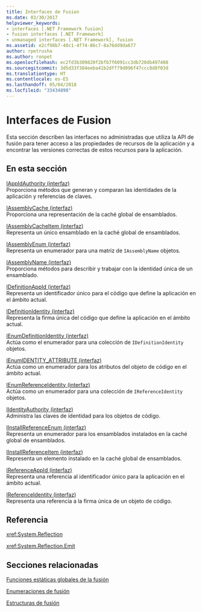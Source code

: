```yaml
---
title: Interfaces de Fusion
ms.date: 03/30/2017
helpviewer_keywords:
- interfaces [.NET Framework fusion]
- fusion interfaces [.NET Framework]
- unmanaged interfaces [.NET Framework], fusion
ms.assetid: e2cf98b7-40c1-4f74-86c7-8a76dd9da677
author: rpetrusha
ms.author: ronpet
ms.openlocfilehash: ec2fd3b309820f2bfb7f6091cc3db720db497408
ms.sourcegitcommit: 3d5d33f384eeba41b2dff79d096f47ccc8d8f03d
ms.translationtype: HT
ms.contentlocale: es-ES
ms.lasthandoff: 05/04/2018
ms.locfileid: "33434898"
---
```

# <a name="fusion-interfaces"></a>Interfaces de Fusion
Esta sección describen las interfaces no administradas que utiliza la API de fusión para tener acceso a las propiedades de recursos de la aplicación y a encontrar las versiones correctas de estos recursos para la aplicación.  
  
## <a name="in-this-section"></a>En esta sección  
 [IAppIdAuthority (interfaz)](../../../../docs/framework/unmanaged-api/fusion/iappidauthority-interface.md)  
 Proporciona métodos que generan y comparan las identidades de la aplicación y referencias de claves.  
  
 [IAssemblyCache (interfaz)](../../../../docs/framework/unmanaged-api/fusion/iassemblycache-interface.md)  
 Proporciona una representación de la caché global de ensamblados.  
  
 [IAssemblyCacheItem (interfaz)](../../../../docs/framework/unmanaged-api/fusion/iassemblycacheitem-interface.md)  
 Representa un único ensamblado en la caché global de ensamblados.  
  
 [IAssemblyEnum (interfaz)](../../../../docs/framework/unmanaged-api/fusion/iassemblyenum-interface.md)  
 Representa un enumerador para una matriz de `IAssemblyName` objetos.  
  
 [IAssemblyName (interfaz)](../../../../docs/framework/unmanaged-api/fusion/iassemblyname-interface.md)  
 Proporciona métodos para describir y trabajar con la identidad única de un ensamblado.  
  
 [IDefinitionAppId (interfaz)](../../../../docs/framework/unmanaged-api/fusion/idefinitionappid-interface.md)  
 Representa un identificador único para el código que define la aplicación en el ámbito actual.  
  
 [IDefinitionIdentity (interfaz)](../../../../docs/framework/unmanaged-api/fusion/idefinitionidentity-interface.md)  
 Representa la firma única del código que define la aplicación en el ámbito actual.  
  
 [IEnumDefinitionIdentity (interfaz)](../../../../docs/framework/unmanaged-api/fusion/ienumdefinitionidentity-interface.md)  
 Actúa como el enumerador para una colección de `IDefinitionIdentity` objetos.  
  
 [IEnumIDENTITY_ATTRIBUTE (interfaz)](../../../../docs/framework/unmanaged-api/fusion/ienumidentity-attribute-interface.md)  
 Actúa como un enumerador para los atributos del objeto de código en el ámbito actual.  
  
 [IEnumReferenceIdentity (interfaz)](../../../../docs/framework/unmanaged-api/fusion/ienumreferenceidentity-interface.md)  
 Actúa como un enumerador para una colección de `IReferenceIdentity` objetos.  
  
 [IIdentityAuthority (interfaz)](../../../../docs/framework/unmanaged-api/fusion/iidentityauthority-interface.md)  
 Administra las claves de identidad para los objetos de código.  
  
 [IInstallReferenceEnum (interfaz)](../../../../docs/framework/unmanaged-api/fusion/iinstallreferenceenum-interface.md)  
 Representa un enumerador para los ensamblados instalados en la caché global de ensamblados.  
  
 [IInstallReferenceItem (interfaz)](../../../../docs/framework/unmanaged-api/fusion/iinstallreferenceitem-interface.md)  
 Representa un elemento instalado en la caché global de ensamblados.  
  
 [IReferenceAppId (interfaz)](../../../../docs/framework/unmanaged-api/fusion/ireferenceappid-interface.md)  
 Representa una referencia al identificador único para la aplicación en el ámbito actual.  
  
 [IReferenceIdentity (interfaz)](../../../../docs/framework/unmanaged-api/fusion/ireferenceidentity-interface.md)  
 Representa una referencia a la firma única de un objeto de código.  
  
## <a name="reference"></a>Referencia  
 <xref:System.Reflection>  
  
 <xref:System.Reflection.Emit>  
  
## <a name="related-sections"></a>Secciones relacionadas  
 [Funciones estáticas globales de la fusión](../../../../docs/framework/unmanaged-api/fusion/fusion-global-static-functions.md)  
  
 [Enumeraciones de fusión](../../../../docs/framework/unmanaged-api/fusion/fusion-enumerations.md)  
  
 [Estructuras de fusión](../../../../docs/framework/unmanaged-api/fusion/fusion-structures.md)
